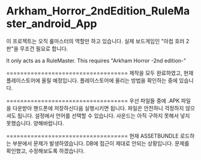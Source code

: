 # Arkham_Horror_2ndEdition_RuleMaster_android_App

이 프로젝트는 오직 룰마스터의 역할만 하고 있습니다. 
실제 보드게임인 "아컴 호러 2판"을 무조건 필요로 합니다.

It only acts as a RuleMaster.
This requires "Arkham Horror -2nd edition-"

===================================
제작을 모두 완료하였고, 현재 플레이스토어에 올릴 예정입니다.
플레이스토어에 올리는 방법을 확인하는 중에 있습니다.

===================================
우선 파일들 중에 .APK 파일을 다운받아 핸드폰에 저장하신다음 실행시키면 됩니다.
파일은 안전하니 걱정하지 않으셔도 됩니다.
설정에서 언어를 선택할 수 있습니다. 사운드는 아직 구하지 못해서 넣지 못했습니다. 양해바랍니다.

===================================
현재 ASSETBUNDLE 로드하는 부분에서 문제가 발생하였습니다. DB에 접근이 제대로 안되는 상황입니다.
문제를 확인했고, 수정해보도록 하겠습니다.
